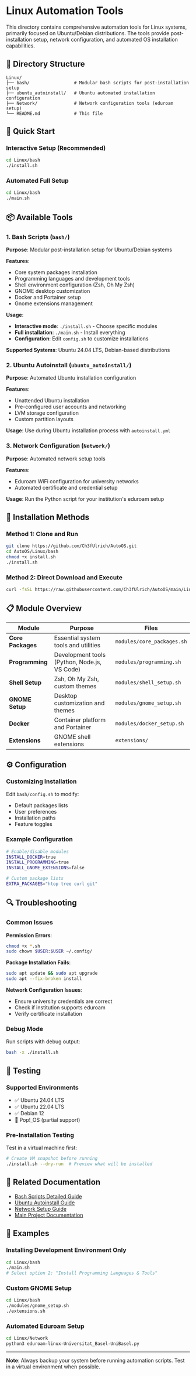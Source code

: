 # Linux Automation Tools

This directory contains comprehensive automation tools for Linux systems, primarily focused on Ubuntu/Debian distributions. The tools provide post-installation setup, network configuration, and automated OS installation capabilities.

## 📁 Directory Structure

```
Linux/
├── bash/                 # Modular bash scripts for post-installation setup
├── ubuntu_autoinstall/   # Ubuntu automated installation configuration
├── Network/              # Network configuration tools (eduroam setup)
└── README.md             # This file
```

## 🚀 Quick Start

### Interactive Setup (Recommended)
```bash
cd Linux/bash
./install.sh
```

### Automated Full Setup
```bash
cd Linux/bash
./main.sh
```

## 📦 Available Tools

### 1. Bash Scripts (`bash/`)
**Purpose**: Modular post-installation setup for Ubuntu/Debian systems

**Features**:
- Core system packages installation
- Programming languages and development tools
- Shell environment configuration (Zsh, Oh My Zsh)
- GNOME desktop customization
- Docker and Portainer setup
- Gnome extensions management

**Usage**:
- **Interactive mode**: `./install.sh` - Choose specific modules
- **Full installation**: `./main.sh` - Install everything
- **Configuration**: Edit `config.sh` to customize installations

**Supported Systems**: Ubuntu 24.04 LTS, Debian-based distributions

### 2. Ubuntu Autoinstall (`ubuntu_autoinstall/`)
**Purpose**: Automated Ubuntu installation configuration

**Features**:
- Unattended Ubuntu installation
- Pre-configured user accounts and networking
- LVM storage configuration
- Custom partition layouts

**Usage**: Use during Ubuntu installation process with `autoinstall.yml`

### 3. Network Configuration (`Network/`)
**Purpose**: Automated network setup tools

**Features**:
- Eduroam WiFi configuration for university networks
- Automated certificate and credential setup

**Usage**: Run the Python script for your institution's eduroam setup

## 🔧 Installation Methods

### Method 1: Clone and Run
```bash
git clone https://github.com/Ch3fUlrich/AutoOS.git
cd AutoOS/Linux/bash
chmod +x install.sh
./install.sh
```

### Method 2: Direct Download and Execute
```bash
curl -fsSL https://raw.githubusercontent.com/Ch3fUlrich/AutoOS/main/Linux/bash/install.sh | bash
```

## 📋 Module Overview

| Module | Purpose | Files |
|--------|---------|--------|
| **Core Packages** | Essential system tools and utilities | `modules/core_packages.sh` |
| **Programming** | Development tools (Python, Node.js, VS Code) | `modules/programming.sh` |
| **Shell Setup** | Zsh, Oh My Zsh, custom themes | `modules/shell_setup.sh` |
| **GNOME Setup** | Desktop customization and themes | `modules/gnome_setup.sh` |
| **Docker** | Container platform and Portainer | `modules/docker_setup.sh` |
| **Extensions** | GNOME shell extensions | `extensions/` |

## ⚙️ Configuration

### Customizing Installation
Edit `bash/config.sh` to modify:
- Default packages lists
- User preferences
- Installation paths
- Feature toggles

### Example Configuration
```bash
# Enable/disable modules
INSTALL_DOCKER=true
INSTALL_PROGRAMMING=true
INSTALL_GNOME_EXTENSIONS=false

# Custom package lists
EXTRA_PACKAGES="htop tree curl git"
```

## 🔍 Troubleshooting

### Common Issues

**Permission Errors**:
```bash
chmod +x *.sh
sudo chown $USER:$USER ~/.config/
```

**Package Installation Fails**:
```bash
sudo apt update && sudo apt upgrade
sudo apt --fix-broken install
```

**Network Configuration Issues**:
- Ensure university credentials are correct
- Check if institution supports eduroam
- Verify certificate installation

### Debug Mode
Run scripts with debug output:
```bash
bash -x ./install.sh
```

## 🧪 Testing

### Supported Environments
- ✅ Ubuntu 24.04 LTS
- ✅ Ubuntu 22.04 LTS  
- ✅ Debian 12
- 🔄 Pop!_OS (partial support)

### Pre-Installation Testing
Test in a virtual machine first:
```bash
# Create VM snapshot before running
./install.sh --dry-run  # Preview what will be installed
```

## 🔗 Related Documentation

- [Bash Scripts Detailed Guide](bash/README.md)
- [Ubuntu Autoinstall Guide](ubuntu_autoinstall/README.md)
- [Network Setup Guide](Network/README.md)
- [Main Project Documentation](../README.md)

## 📝 Examples

### Installing Development Environment Only
```bash
cd Linux/bash
./main.sh
# Select option 2: "Install Programming Languages & Tools"
```

### Custom GNOME Setup
```bash
cd Linux/bash
./modules/gnome_setup.sh
./extensions.sh
```

### Automated Eduroam Setup
```bash
cd Linux/Network
python3 eduroam-linux-Universitat_Basel-UniBasel.py
```

---

**Note**: Always backup your system before running automation scripts. Test in a virtual environment when possible.